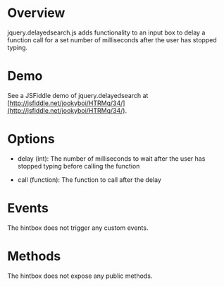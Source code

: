 # Overview

jquery.delayedsearch.js adds functionality to an input box to delay a function call for a set number of milliseconds after the user has stopped typing.

# Demo

See a JSFiddle demo of jquery.delayedsearch at [http://jsfiddle.net/jookyboi/HTRMq/34/](http://jsfiddle.net/jookyboi/HTRMq/34/).

# Options

* delay (int): The number of milliseconds to wait after the user has stopped typing before calling the function

* call (function): The function to call after the delay

# Events

The hintbox does not trigger any custom events.

# Methods

The hintbox does not expose any public methods.